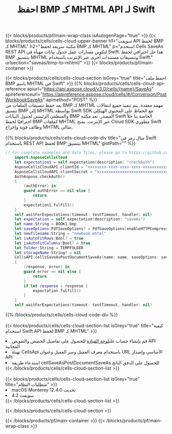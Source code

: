 ﻿---
title:  احفظ BMP كـ MHTML API لـ Swift
description: Cloud APIs & SDKs لـ Microsoft Excel & OpenOffice Calc. تحويل جدول البيانات إلى ملف تنسيق آخر.
url: /ar/swift/saveas/bmp-to-mhtml/
---
{{< blocks/products/pf/main-wrap-class isAutogenPage="true" >}}
{{< blocks/products/cells/cells-cloud-upper-banner h1="سويفت API لحفظ BMP كـ MHTML" h2="مكتبة سريعة لحفظ BMP كـ MHTML" p="استخدم Cells SaveAs REST API لتكوين مسارات عمل جدول بيانات مهيأة في Swift. هذا حل احترافي لحفظ BMP بتنسيق MHTML وتنسيقات مستندات أخرى عبر الإنترنت باستخدام Swift." urlsection="saveas/bmp-to-mhtml/" >}}
{{< blocks/products/pf/main-container >}}

{{< blocks/products/cells/cells-cloud-section isGrey="true" title="احفظ ملف BMP باسم MHTML في Swift" >}}
{{% blocks/products/cells/cells-cloud-api-reference apiurl="https://api.aspose.cloud/v3.0/cells/{name}/SaveAs" apireferenceurl="https://apireference.aspose.cloud/cells/#/Conversion/PostWorkbookSaveAs" apimethod="POST" %}}
<br/>
يعد حفظ تنسيقات الملفات من BMP كـ MHTML مهمة معقدة. يتم تنفيذ جميع انتقالات تنسيق BMP إلى MHTML بواسطة Swift SDK مع الحفاظ على المحتوى الهيكلي والمنطقي الرئيسي لجدول البيانات BMP المصدر. تعد مكتبة Swift الخاصة بنا حلاً احترافيًا لحفظ BMP كملفات MHTML عبر الإنترنت. يمنح Cloud SDK مطوري Swift وظائف قوية وإخراج MHTML مثالي.
<br/>
<br/>
{{% blocks/products/cells/cells-cloud-code-div title="مثال رمز في Swift باستخدام REST API لحفظ BMP بتنسيق MHTML" gistPath="" %}}
  
```swift
// For complete examples and data files, please go to https://github.com/aspose-cells-cloud/aspose-cells-cloud-swift/
    import AsposeCellsCloud
    let expectation1 = self.expectation(description: "checkAuth")
    AsposeCellsCloudAPI.clientId = "xxxxxxxx-xxxx-xxxx-xxxx-xxxxxxxxxxxx"
    AsposeCellsCloudAPI.clientSecret = "xxxxxxxxxxxxxxxxxxxxxxxxxxxxxxxx"
    AuthAspose.checkAuth()
    {
        (authError) in
        guard authError == nil else {
            return
        }
        expectation1.fulfill()
    }
    self.waitForExpectations(timeout: testTimeout, handler: nil)     
    let expectation = self.expectation(description: "saveAs")
    let name:String = BOOK1.bmp
    let saveOptions:PdfSaveOptions? = PdfSaveOptions(enableHTTPCompression: nil, saveFormat: "pdf", clearData: nil, cachedFileFolder: nil, validateMergedAreas: nil, refreshChartCache: nil, createDirectory: nil, sortNames: nil, calculateFormula: nil, checkFontCompatibility: nil, onePagePerSheet: true, compliance: nil, defaultFont: nil, printingPageType: nil, imageType: nil, desiredPPI: nil, jpegQuality: nil, securityOptions: nil)
    let newfilename:String = "newbook.mhtml"
    let isAutoFitRows:Bool? = true
    let isAutoFitColumns:Bool? = true
    let folder:String = TEMPFOLDER
    let storageName:String? = nil        
    CellsAPI.cellsSaveAsPostDocumentSaveAs(name: name, saveOptions: saveOptions, newfilename: newfilename, isAutoFitRows: isAutoFitRows, isAutoFitColumns: isAutoFitColumns, folder: folder, storageName: storageName)
    {
        (response, error) in
        guard error == nil else {
            return
        }            
        if let response = response {
            expectation.fulfill()
        }
    }
    self.waitForExpectations(timeout: testTimeout, handler: nil)
```
  
{{% /blocks/products/cells/cells-cloud-code-div %}}
<br/>
<br/>
{{< blocks/products/cells/cells-cloud-section-list isGrey="true" title="كيفية استخدام Swift API لحفظ BMP كـ MHTML" >}}
<li> قم بإنشاء حساب على<a href="https://dashboard.aspose.cloud/">لوحة القيادة</a> للحصول على تفاصيل الحصص والتفويض API المجانية</li>
<li>تهيئة CellsApi باستخدام معرف العميل وسر العميل وعنوان URL الأساسي وإصدار API</li>
<li>استدعاء طريقة cellSaveAsPostDocumentSaveAs للحصول على الدفق الناتج</li>
{{< /blocks/products/cells/cells-cloud-section-list >}}
<br/>
<br/>
{{< blocks/products/cells/cells-cloud-section-list isGrey="true" title="متطلبات النظام" >}}
<li>macOS Monterey 12.4.0 تحديث</li>
<li>سويفت 4.2</li>
{{< /blocks/products/cells/cells-cloud-section-list >}}

{{< /blocks/products/cells/cells-cloud-section >}}

{{< /blocks/products/pf/main-container >}}
{{< /blocks/products/pf/main-wrap-class >}}
